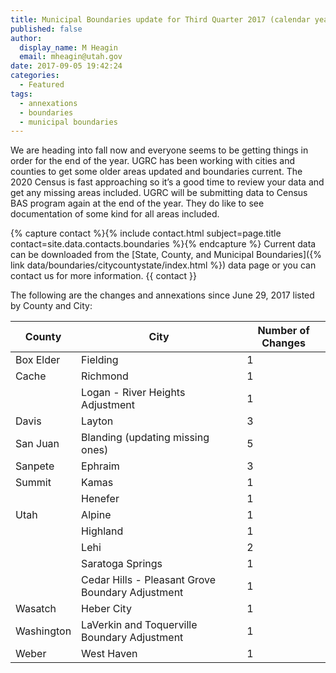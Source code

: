 ```yaml
---
title: Municipal Boundaries update for Third Quarter 2017 (calendar year)
published: false
author:
  display_name: M Heagin
  email: mheagin@utah.gov
date: 2017-09-05 19:42:24
categories:
  - Featured
tags:
  - annexations
  - boundaries
  - municipal boundaries
---
```


We are heading into fall now and everyone seems to be getting things in order for the end of the year. UGRC has been working with cities and counties to get some older areas updated and boundaries current. The 2020 Census is fast approaching so it’s a good time to review your data and get any missing areas included. UGRC will be submitting data to Census BAS program again at the end of the year. They do like to see documentation of some kind for all areas included.

{% capture contact %}{% include contact.html subject=page.title contact=site.data.contacts.boundaries %}{% endcapture %}
Current data can be downloaded from the [State, County, and Municipal Boundaries]({% link data/boundaries/citycountystate/index.html %}) data page or you can contact us for more information. {{ contact }}

The following are the changes and annexations since June 29, 2017 listed by County and City:

| County     | City                                             | Number of Changes |
| ---------- | ------------------------------------------------ | ----------------- |
| Box Elder  | Fielding                                         | 1                 |
| Cache      | Richmond                                         | 1                 |
|            | Logan - River Heights Adjustment                 | 1                 |
| Davis      | Layton                                           | 3                 |
| San Juan   | Blanding (updating missing ones)                 | 5                 |
| Sanpete    | Ephraim                                          | 3                 |
| Summit     | Kamas                                            | 1                 |
|            | Henefer                                          | 1                 |
| Utah       | Alpine                                           | 1                 |
|            | Highland                                         | 1                 |
|            | Lehi                                             | 2                 |
|            | Saratoga Springs                                 | 1                 |
|            | Cedar Hills - Pleasant Grove Boundary Adjustment | 1                 |
| Wasatch    | Heber City                                       | 1                 |
| Washington | LaVerkin and Toquerville Boundary Adjustment     | 1                 |
| Weber      | West Haven                                       | 1                 |
